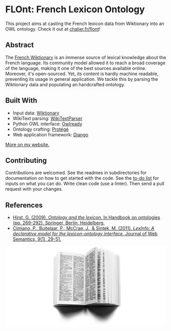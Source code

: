 # FLOnt: French Lexicon Ontology

This project aims at casting the French lexicon data from Wiktionary into an OWL ontology. Check it out at [chalier.fr/flont](https://chalier.fr/flont)!

## Abstract

The [French Wiktionary](https://fr.wiktionary.org/wiki/Wiktionnaire:Page_d%E2%80%99accueil) is an immense source of lexical knowledge about the French language. Its community model allowed it to reach a broad coverage of the language, making it one of the best sources available online. Moreover, it's open-sourced. Yet, its content is hardly machine readable, preventing its usage in general application. We tackle this by parsing the Wiktionary data and populating an handcrafted ontology.

## Built With

- Input data: [Wiktionary](https://www.wiktionary.org/)
- WikiText parsing: [WikiTextParser](https://github.com/5j9/wikitextparser)
- Python OWL interface: [Owlready](https://pythonhosted.org/Owlready/)
- Ontology crafting: [Protégé](https://protege.stanford.edu/)
- Web application framework: [Django](https://www.djangoproject.com/)

[More on my website.](https://chalier.fr/projects/flont)

## Contributing

Contributions are welcomed. See the readmes in subdirectories for documentation on how to get started with the code. See the [to-do list](TODO.md) for inputs on what you can do. Write clean code (use a linter). Then send a pull request with your changes.

## References

- [Hirst, G. (2009). *Ontology and the lexicon.* In Handbook on ontologies (pp. 269-292). Springer, Berlin, Heidelberg.](https://link.springer.com/chapter/10.1007/978-3-540-92673-3_12)
- [Cimiano, P., Buitelaar, P., McCrae, J., & Sintek, M. (2011). *LexInfo: A declarative model for the lexicon-ontology interface.* Journal of Web Semantics, 9(1), 29-51.](https://www.sciencedirect.com/science/article/pii/S1570826810000892)

![](webapp/flont/static/flont/img/banner_dict_1600_800.jpg)
